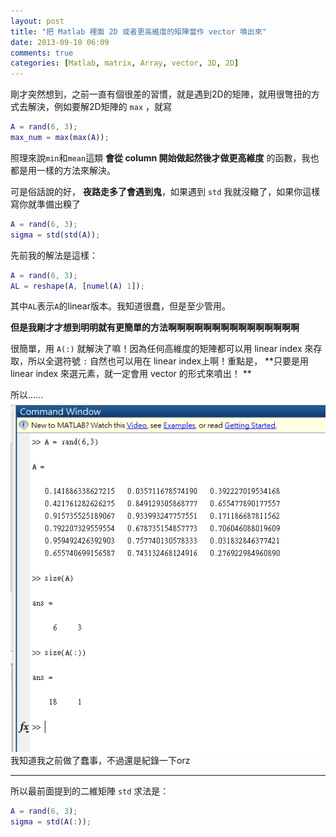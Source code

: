 ```yaml
---
layout: post
title: "把 Matlab 裡面 2D 或者更高維度的矩陣當作 vector 噴出來"
date: 2013-09-10 06:09
comments: true
categories: [Matlab, matrix, Array, vector, 3D, 2D]
---
```

剛才突然想到，之前一直有個很差的習慣，就是遇到2D的矩陣，就用很彆扭的方式去解決，例如要解2D矩陣的 `max` ，就寫
```matlab
A = rand(6, 3);
max_num = max(max(A));
```

照理來說`min`和`mean`這類 **會從 column 開始做起然後才做更高維度** 的函數，我也都是用一樣的方法來解決。

可是俗話說的好， **夜路走多了會遇到鬼**，如果遇到 `std` 我就沒轍了，如果你這樣寫你就準備出糗了
<!--more-->
```matlab
A = rand(6, 3);
sigma = std(std(A));
```
 
 先前我的解法是這樣：
 
```matlab
A = rand(6, 3);
AL = reshape(A, [numel(A) 1]);
```
 
 其中`AL`表示`A`的linear版本。我知道很蠢，但是至少管用。
 
 
 **但是我剛才才想到明明就有更簡單的方法啊啊啊啊啊啊啊啊啊啊啊啊啊啊啊**
 
 很簡單，用 `A(:)` 就解決了嘛！因為任何高維度的矩陣都可以用 linear index 來存取，所以全選符號 `:` 自然也可以用在 linear index上啊！重點是， **只要是用 linear index 來選元素，就一定會用 vector 的形式來噴出！ **
 
 所以......
![matlab_colon.PNG](/assets/img/XBOY4ZkSgWJ90psqs7GT_matlab_colon.PNG) 
我知道我之前做了蠢事，不過還是紀錄一下orz 

------

所以最前面提到的二維矩陣 `std` 求法是：

```matlab
A = rand(6, 3);
sigma = std(A(:));
```